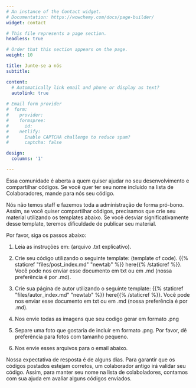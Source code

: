 ```yaml
---
# An instance of the Contact widget.
# Documentation: https://wowchemy.com/docs/page-builder/
widget: contact

# This file represents a page section.
headless: true

# Order that this section appears on the page.
weight: 10

title: Junte-se a nós
subtitle:

content:
  # Automatically link email and phone or display as text?
  autolink: true
  
# Email form provider
#  form:
#    provider: 
#    formspree:
#      id:
#    netlify:
#      Enable CAPTCHA challenge to reduce spam?
#      captcha: false

design:
  columns: '1'

---
```


Essa comunidade é aberta a quem quiser ajudar no seu desenvolvimento e compartilhar códigos. Se você quer ter seu nome incluído na lista de Colaboradores, mande para nós seu código.

Nós não temos staff e fazemos toda a administração de forma pró-bono. Assim, se você quiser compartilhar códigos, precisamos que crie seu material utilizando os templates abaixo. Se você desviar significativamente desse template, teremos dificuldade de publicar seu material. 

Por favor, siga os passos abaixo:

1) Leia as instruções em: (arquivo .txt explicativo).

2) Crie seu código utilizando o seguinte template: (template of code). {{% staticref "files/post_index.md" "newtab" %}} here{{% /staticref %}}. Você pode nos enviar esse documento em txt ou em .md (nossa preferência é por .md).

3) Crie sua página de autor utilizando o seguinte template: {{% staticref "files/autor_index.md" "newtab" %}} here{{% /staticref %}}. Você pode nos enviar esse documento em txt ou em .md (nossa preferência é por .md).

4) Nos envie todas as imagens que seu codigo gerar em formato .png

5) Separe uma foto que gostaria de incluir em formato .png. Por favor, dê preferência para fotos com tamanho pequeno.

6) Nos envie esses arquivos para o email abaixo.

Nossa expectativa de resposta é de alguns dias. Para garantir que os códigos postados estejam corretos, um colaborador antigo irá validar seu código. Assim, para manter seu nome na lista de colaboladores, contamos com sua ajuda em avaliar alguns códigos enviados.




